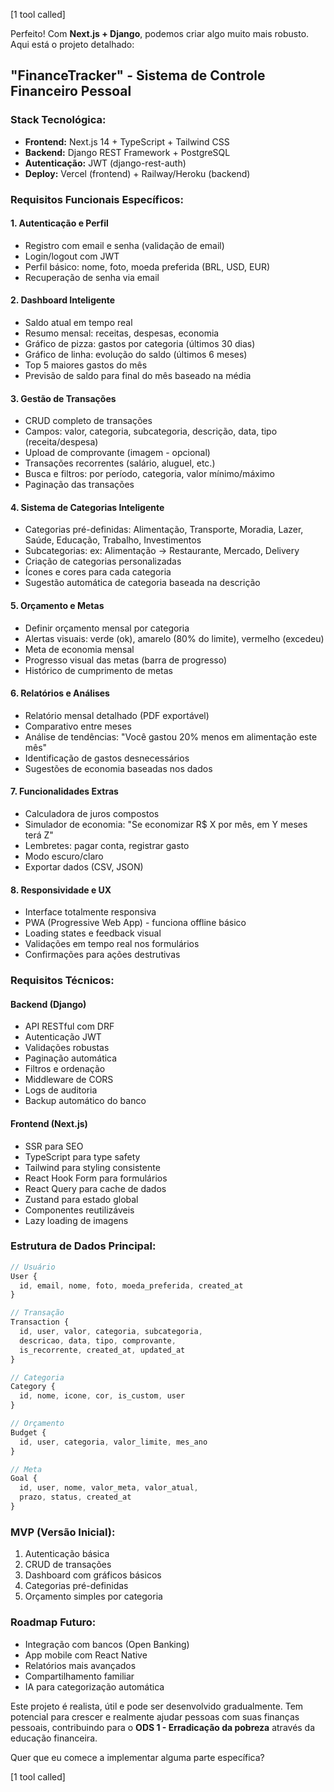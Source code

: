 [1 tool called]

Perfeito! Com **Next.js + Django**, podemos criar algo muito mais robusto. Aqui está o projeto detalhado:

## **"FinanceTracker" - Sistema de Controle Financeiro Pessoal**

### **Stack Tecnológica:**
- **Frontend:** Next.js 14 + TypeScript + Tailwind CSS
- **Backend:** Django REST Framework + PostgreSQL
- **Autenticação:** JWT (django-rest-auth)
- **Deploy:** Vercel (frontend) + Railway/Heroku (backend)

### **Requisitos Funcionais Específicos:**

#### **1. Autenticação e Perfil**
- Registro com email e senha (validação de email)
- Login/logout com JWT
- Perfil básico: nome, foto, moeda preferida (BRL, USD, EUR)
- Recuperação de senha via email

#### **2. Dashboard Inteligente**
- Saldo atual em tempo real
- Resumo mensal: receitas, despesas, economia
- Gráfico de pizza: gastos por categoria (últimos 30 dias)
- Gráfico de linha: evolução do saldo (últimos 6 meses)
- Top 5 maiores gastos do mês
- Previsão de saldo para final do mês baseado na média

#### **3. Gestão de Transações**
- CRUD completo de transações
- Campos: valor, categoria, subcategoria, descrição, data, tipo (receita/despesa)
- Upload de comprovante (imagem - opcional)
- Transações recorrentes (salário, aluguel, etc.)
- Busca e filtros: por período, categoria, valor mínimo/máximo
- Paginação das transações

#### **4. Sistema de Categorias Inteligente**
- Categorias pré-definidas: Alimentação, Transporte, Moradia, Lazer, Saúde, Educação, Trabalho, Investimentos
- Subcategorias: ex: Alimentação → Restaurante, Mercado, Delivery
- Criação de categorias personalizadas
- Ícones e cores para cada categoria
- Sugestão automática de categoria baseada na descrição

#### **5. Orçamento e Metas**
- Definir orçamento mensal por categoria
- Alertas visuais: verde (ok), amarelo (80% do limite), vermelho (excedeu)
- Meta de economia mensal
- Progresso visual das metas (barra de progresso)
- Histórico de cumprimento de metas

#### **6. Relatórios e Análises**
- Relatório mensal detalhado (PDF exportável)
- Comparativo entre meses
- Análise de tendências: "Você gastou 20% menos em alimentação este mês"
- Identificação de gastos desnecessários
- Sugestões de economia baseadas nos dados

#### **7. Funcionalidades Extras**
- Calculadora de juros compostos
- Simulador de economia: "Se economizar R$ X por mês, em Y meses terá Z"
- Lembretes: pagar conta, registrar gasto
- Modo escuro/claro
- Exportar dados (CSV, JSON)

#### **8. Responsividade e UX**
- Interface totalmente responsiva
- PWA (Progressive Web App) - funciona offline básico
- Loading states e feedback visual
- Validações em tempo real nos formulários
- Confirmações para ações destrutivas

### **Requisitos Técnicos:**

#### **Backend (Django)**
- API RESTful com DRF
- Autenticação JWT
- Validações robustas
- Paginação automática
- Filtros e ordenação
- Middleware de CORS
- Logs de auditoria
- Backup automático do banco

#### **Frontend (Next.js)**
- SSR para SEO
- TypeScript para type safety
- Tailwind para styling consistente
- React Hook Form para formulários
- React Query para cache de dados
- Zustand para estado global
- Componentes reutilizáveis
- Lazy loading de imagens

### **Estrutura de Dados Principal:**

```typescript
// Usuário
User {
  id, email, nome, foto, moeda_preferida, created_at
}

// Transação
Transaction {
  id, user, valor, categoria, subcategoria, 
  descricao, data, tipo, comprovante, 
  is_recorrente, created_at, updated_at
}

// Categoria
Category {
  id, nome, icone, cor, is_custom, user
}

// Orçamento
Budget {
  id, user, categoria, valor_limite, mes_ano
}

// Meta
Goal {
  id, user, nome, valor_meta, valor_atual, 
  prazo, status, created_at
}
```

### **MVP (Versão Inicial):**
1. Autenticação básica
2. CRUD de transações
3. Dashboard com gráficos básicos
4. Categorias pré-definidas
5. Orçamento simples por categoria

### **Roadmap Futuro:**
- Integração com bancos (Open Banking)
- App mobile com React Native
- Relatórios mais avançados
- Compartilhamento familiar
- IA para categorização automática

Este projeto é realista, útil e pode ser desenvolvido gradualmente. Tem potencial para crescer e realmente ajudar pessoas com suas finanças pessoais, contribuindo para o **ODS 1 - Erradicação da pobreza** através da educação financeira.

Quer que eu comece a implementar alguma parte específica?

[1 tool called]